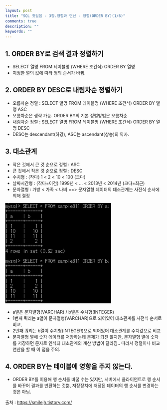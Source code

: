 ```yaml
---
layout: post
title: "SQL 첫걸음 - 3장.정렬과 연산 - 정렬(ORDER BY)(1/6)" 
comments: true
description: ""
keywords: ""
---
```


## 1. ORDER BY로 검색 결과 정렬하기
- SELECT 열명 FROM 테이블명 (WHERE 조건식) ORDER BY 열명
- 지정한 열의 값에 따라 행의 순서가 바뀜.


## 2. ORDER BY DESC로 내림차순 정렬하기
- 오름차순 정렬 : SELECT 열명 FROM 테이블명 (WHERE 조건식) ORDER BY 열명 ASC
- 오름차순은 생략 가능. ORDER BY의 기본 정렬방법은 오름차순. 
- 내림차순 정렬 : SELECT 열명 FROM 테이블명 (WHERE 조건식) ORDER BY 열명 DESC
- DESC는 descendant(하강), ASC는 ascendant(상승)의 약자. 


## 3. 대소관계
- 작은 것에서 큰 것 순으로 정렬 : ASC
- 큰 것에서 작은 것 순으로 정렬 : DESC 
- 수치형 : (작다) 1 < 2 < 10 < 100  (크다) 
- 날짜시간형 : (작다=이전) 1999년 < ... < 2013년 < 2014년 (크다=최근)
- 문자열형 : 가방 < 가족 < 나비   ==> 문자열형 데이터의 데소관계는 사전식 순서에 의해 결정 

![99504E455B85112D30](/images/sql_first_step/99504E455B85112D30.png)

- a열은 문자열형(VARCHAR) / b열은 수치형(INTEGER)
- 1번째 쿼리는 a열이 문자열형(VARCHAR)으로 되어있어 대소관계를 사전식 순서로 비교,
- 2번째 쿼리는 b열이 수치형(INTEGER)으로 되어있어 대소관계를 수치값으로 비교
- 문자열형 열에 숫자 데이터를 저장하는데 문제가 되진 않지만, 문자열형 열에 숫자를 저장하면 문자로 인식되 대소관계의 계산 방법이 달라짐.. 따라서 정렬이나 비교연산을 할 때 이 점을 주의. 


## 4. ORDER BY는 테이블에 영향을 주지 않는다.

- ORDER BY를 이용해 행 순서를 바꿀 수는 있지만, 서버에서 클라이언트로 행 순서를 바꾸어 결과를 반환하는 것뿐, 저장장치에 저장된 데이터의 행 순서를 변경하는 것은 아님. 


출처 : https://smilejh.tistory.com/